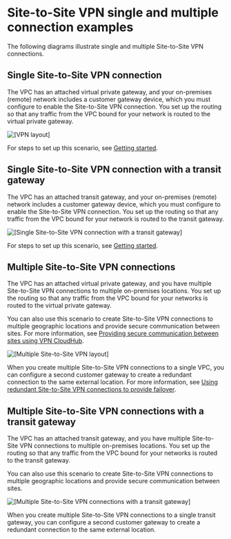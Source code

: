 # Site\-to\-Site VPN single and multiple connection examples<a name="Examples"></a>

The following diagrams illustrate single and multiple Site\-to\-Site VPN connections\. 

## Single Site\-to\-Site VPN connection<a name="SingleVPN"></a>

The VPC has an attached virtual private gateway, and your on\-premises \(remote\) network includes a customer gateway device, which you must configure to enable the Site\-to\-Site VPN connection\. You set up the routing so that any traffic from the VPC bound for your network is routed to the virtual private gateway\.

![\[VPN layout\]](http://docs.aws.amazon.com/vpn/latest/s2svpn/images/vpn-basic-diagram.png)

For steps to set up this scenario, see [Getting started](SetUpVPNConnections.md)\.

## Single Site\-to\-Site VPN connection with a transit gateway<a name="SingleVPN-transit-gateway"></a>

The VPC has an attached transit gateway, and your on\-premises \(remote\) network includes a customer gateway device, which you must configure to enable the Site\-to\-Site VPN connection\. You set up the routing so that any traffic from the VPC bound for your network is routed to the transit gateway\.

![\[Single Site-to-Site VPN connection with a transit gateway\]](http://docs.aws.amazon.com/vpn/latest/s2svpn/images/site-site-transit-gateway-basic.png)

For steps to set up this scenario, see [Getting started](SetUpVPNConnections.md)\.

## Multiple Site\-to\-Site VPN connections<a name="MultipleVPN"></a>

The VPC has an attached virtual private gateway, and you have multiple Site\-to\-Site VPN connections to multiple on\-premises locations\. You set up the routing so that any traffic from the VPC bound for your networks is routed to the virtual private gateway\.

You can also use this scenario to create Site\-to\-Site VPN connections to multiple geographic locations and provide secure communication between sites\. For more information, see [Providing secure communication between sites using VPN CloudHub](VPN_CloudHub.md)\.

![\[Multiple Site-to-Site VPN layout\]](http://docs.aws.amazon.com/vpn/latest/s2svpn/images/branch-offices-diagram.png)

When you create multiple Site\-to\-Site VPN connections to a single VPC, you can configure a second customer gateway to create a redundant connection to the same external location\. For more information, see [Using redundant Site\-to\-Site VPN connections to provide failover](vpn-redundant-connection.md)\.

## Multiple Site\-to\-Site VPN connections with a transit gateway<a name="MultipleVPN-transit-gateway"></a>

The VPC has an attached transit gateway, and you have multiple Site\-to\-Site VPN connections to multiple on\-premises locations\. You set up the routing so that any traffic from the VPC bound for your networks is routed to the transit gateway\.

You can also use this scenario to create Site\-to\-Site VPN connections to multiple geographic locations and provide secure communication between sites\.

![\[Multiple Site-to-Site VPN connections with a transit gateway\]](http://docs.aws.amazon.com/vpn/latest/s2svpn/images/branch-off-transit-gateway.png)

When you create multiple Site\-to\-Site VPN connections to a single transit gateway, you can configure a second customer gateway to create a redundant connection to the same external location\. 